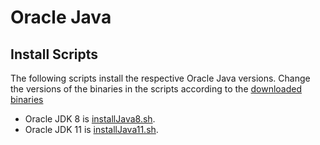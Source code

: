 # Oracle Java
## Install Scripts
The following scripts install the respective Oracle Java versions. Change the versions of the binaries in the scripts according to the [downloaded binaries](../../../../installBinaries/Oracle/Java/README.md)
+ Oracle JDK 8 is [installJava8.sh](jdk8/installJava8.sh). 
+ Oracle JDK 11 is [installJava11.sh](jdk8/installJava11.sh). 

